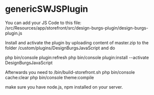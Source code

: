 # genericSWJSPlugin
You can add your JS Code to this file: 
/src/Resources/app/storefront/src/design-burgs-plugin/design-burgs-plugin.js

Install and activate the plugin by uploading content of master.zip to the folder 
/custom/plugins/DesignBurgsJavaScript and do

php bin/console plugin:refresh
php bin/console plugin:install --activate DesignBurgsJavaScript

Afterwards you need to 
/bin/build-storefront.sh
php bin/console cache:clear
php bin/console theme:compile

make sure you have node.js, npm installed on your server.

